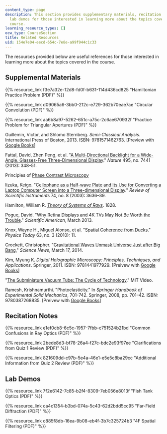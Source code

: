 ```yaml
---
content_type: page
description: This section provides supplementary materials, recitation notes, and
  lab demos for those interested in learning more about the topics covered in the
  course.
learning_resource_types: []
ocw_type: CourseSection
title: Related Resources
uid: 154e7e04-eecd-654c-7e8e-a99f944c1c33
---
```


The resources provided below are useful references for those interested in learning more about the topics covered in the course.

Supplemental Materials
----------------------

{{% resource_link f3e7a32e-12d8-fd0f-b631-114d436cd825 "Hamiltonian Practice Problem (PDF)" %}}

{{% resource_link d09065a6-3bb0-212c-e729-362b70eae7ae "Circular Convolution (PDF)" %}}

{{% resource_link aa6b8a97-5262-651c-a75c-2c6ae670932f "Practice Problem for Triangular Apertures (PDF)" %}}

Guillemin, Victor, and Shlomo Sternberg. _Semi-Classical Analysis_. International Press of Boston, 2013. ISBN: 9781571462763. \[Preview with [Google Books](http://books.google.com/books?id=3Z0CAQAAQBAJ&pg=PAfrontcover)\]

Fattal, David, Zhen Peng, et al. "[A Multi-Directional Backlight for a Wide-Angle, Glasses-Free Three-Dimensional Display](http://dx.doi.org/10.1038/nature11972)." _Nature_ 495, no. 7441 (2013): 348–51.

Principles of [Phase Contrast Microscopy](http://www.microscopyu.com/articles/phasecontrast/phasemicroscopy.html)

Iizuka, Keigo. "[Cellophane as a Half-wave Plate and Its Use for Converting a Laptop Computer Screen into a Three-dimensional Display](http://dx.doi.org/10.1063/1.1592879)." _Review of Scientific Instruments_ 74, no. 8 (2003): 3636–39.

Hamilton, William R. [_Theory of Systems of Rays_](http://www.maths.tcd.ie/pub/HistMath/People/Hamilton/Rays/). 1828.

Pogue, David. "[Why Retina Displays and 4K TVs May Not Be Worth the Trouble](http://www.scientificamerican.com/article/why-retina-displays-4k-tvs-may-not-worth-trouble/)." _Scientific American_, March 2013.

Knox, Wayne H., Miguel Alonso, et al. "[Spatial Coherence from Ducks](http://dx.doi.org/10.1063/1.3366225)." _Physics Today_ 63, no. 3 (2010): 11.

Crockett, Christopher. "[Gravitational Waves Unmask Universe Just after Big Bang](https://www.sciencenews.org/article/gravitational-waves-unmask-universe-just-after-big-bang)," _Science News_, March 17, 2014.

Kim, Myung K. _Digital Holographic Microscopy: Principles, Techniques, and Applications_. Springer, 2011. ISBN: 9781441977929. \[Preivew with [Google Books](http://books.google.com/books?id=TNEIvHaNjawC&pg=PAfrontcover)\]

"[The Subminiature Vacuum Tube: The Cycle of Technology](http://video.mit.edu/watch/the-subminiature-vacuum-tube-the-cycle-of-technology-27187/)." MIT Video.

Ramesh, Krishnamurthi. "Photoelasticity." In _Springer Handbook of Experimental Solid Mechanics_, 701-742. Springer, 2008, pp. 701–42. ISBN: 9780387268835. \[Preivew with [Google Books](http://books.google.com/books?id=I_1y1OkqZqQC&pg=PA700=onepage)\]

Recitation Notes
----------------

{{% resource_link e1ef0cb8-6c5c-1957-7fbb-c751524b21bd "Common Confusions in Ray Optics (PDF)" %}}

{{% resource_link 2bede8d3-bf78-26a4-f27c-bdc2e93f97ee "Clarifications from Quiz 1 Review (PDF)" %}}

{{% resource_link 821609dd-c97b-5e4a-46e1-e5e5c8ba29cc "Additional Information from Quiz 2 Review (PDF)" %}}

Lab Demos
---------

{{% resource_link 7f2e6142-7c85-b2f4-8309-7eb056e8013f "Fish Tank Optics (PDF)" %}}

{{% resource_link ca4c1354-b3bd-074a-5c43-62d2bdd5cc95 "Far-Field Diffraction (PDF)" %}}

{{% resource_link c885f8db-16ea-9b08-eb4f-3b7c325724b3 "4F Spatial Filtering (PDF)" %}}